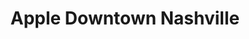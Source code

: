 ---
title: "Apple Downtown Nashville"
url: /nashville/apple-downtown-nashville/
shop: electronics
---
